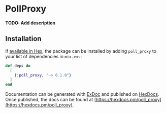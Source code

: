 # PollProxy

**TODO: Add description**

## Installation

If [available in Hex](https://hex.pm/docs/publish), the package can be installed
by adding `poll_proxy` to your list of dependencies in `mix.exs`:

```elixir
def deps do
  [
    {:poll_proxy, "~> 0.1.0"}
  ]
end
```

Documentation can be generated with [ExDoc](https://github.com/elixir-lang/ex_doc)
and published on [HexDocs](https://hexdocs.pm). Once published, the docs can
be found at [https://hexdocs.pm/poll_proxy](https://hexdocs.pm/poll_proxy).

